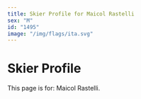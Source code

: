 ```yaml
---
title: Skier Profile for Maicol Rastelli
sex: "M"
id: "1495"
image: "/img/flags/ita.svg" 
---
```


# Skier Profile

This page is for: Maicol Rastelli.
    